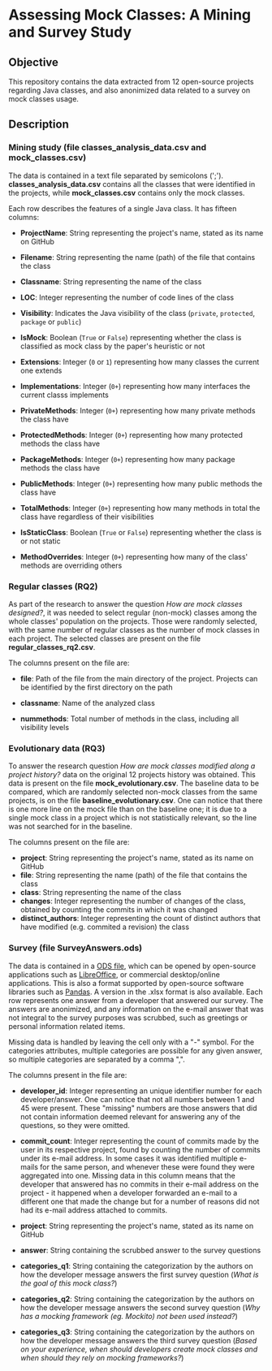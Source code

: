 # Assessing Mock Classes: A Mining and Survey Study

## Objective

This repository contains the data extracted from 12 open-source projects regarding Java classes, and also anonimized data related to a survey on mock classes usage.

## Description

### Mining study (file classes_analysis_data.csv and mock_classes.csv)

The data is contained in a text file separated by semicolons (';'). **classes_analysis_data.csv** contains all the classes that were identified in the projects, while **mock_classes.csv** contains only the mock classes.

Each row describes the features of a single Java class. It has fifteen columns:

* **ProjectName**: String representing the project's name, stated as its name on GitHub

* **Filename**: String representing the name (path) of the file that contains the class

* **Classname**: String representing the name of the class

* **LOC**: Integer representing the number of code lines of the class

* **Visibility**: Indicates the Java visibility of the class (`private`, `protected`, `package` or `public`)

* **IsMock**: Boolean (`True` or `False`) representing whether the class is classified as mock class by the paper's heuristic or not

* **Extensions**: Integer (`0` or `1`) representing how many classes the current one extends

* **Implementations**: Integer (`0+`) representing how many interfaces the current classs implements

* **PrivateMethods**: Integer (`0+`) representing how many private methods the class have

* **ProtectedMethods**: Integer (`0+`) representing how many protected methods the class have

* **PackageMethods**: Integer (`0+`) representing how many package methods the class have

* **PublicMethods**: Integer (`0+`) representing how many public methods the class have

* **TotalMethods**: Integer (`0+`) representing how many methods in total the class have regardless of their visibilities

* **IsStaticClass**: Boolean (`True` or `False`) representing whether the class is or not static

* **MethodOverrides**: Integer (`0+`) representing how many of the class' methods are overriding others

### Regular classes (RQ2)

As part of the research to answer the question _How are mock classes designed?_, it was needed to select regular (non-mock) classes among the whole classes' population on the projects. Those were randomly selected, with the same number of regular classes as the number of mock classes in each project. The selected classes are present on the file **regular_classes_rq2.csv**.

The columns present on the file are:

* **file**: Path of the file from the main directory of the project. Projects can be identified by the first directory on the path

* **classname**: Name of the analyzed class

* **nummethods**: Total number of methods in the class, including all visibility levels


### Evolutionary data (RQ3)

To answer the research question _How are mock classes modified along a project history?_ data on the original 12 projects history was obtained. This data is present on the file **mock_evolutionary.csv**. The baseline data to be compared, which are randomly selected non-mock classes from the same projects, is on the file **baseline_evolutionary.csv**. One can notice that there is one more line on the mock file than on the baseline one; it is due to a single mock class in a project which is not statistically relevant, so the line was not searched for in the baseline.

The columns present on the file are:

* **project**: String representing the project's name, stated as its name on GitHub
* **file**: String representing the name (path) of the file that contains the class
* **class**: String representing the name of the class
* **changes**: Integer representing the number of changes of the class, obtained by counting the commits in which it was changed
* **distinct_authors**: Integer representing the count of distinct authors that have modified (e.g. commited a revision) the class

### Survey (file SurveyAnswers.ods)

The data is contained in a [ODS file](https://www.iso.org/standard/66363.html), which can be opened by open-source applications such as [LibreOffice](https://www.libreoffice.org/), or commercial desktop/online applications. This is also a format supported by open-source software libraries such as [Pandas](https://pandas.pydata.org/pandas-docs/stable/user_guide/io.html). A version in the .xlsx format is also available. Each row represents one answer from a developer that answered our survey. The answers are anonimized, and any information on the e-mail answer that was not integral to the survey purposes was scrubbed, such as greetings or personal information related items.

Missing data is handled by leaving the cell only with a "-" symbol. For the categories attributes, multiple categories are possible for any given answer, so multiple categories are separated by a comma ",".

The columns present in the file are:

* **developer_id**: Integer representing an unique identifier number for each developer/answer. One can notice that not all numbers between 1 and 45 were present. These "missing" numbers are those answers that did not contain information deemed relevant for answering any of the questions, so they were omitted.

* **commit_count**: Integer representing the count of commits made by the user in its respective project, found by counting the number of commits under its e-mail address. In some cases it was identified multiple e-mails for the same person, and whenever these were found they were aggregated into one. Missing data in this column means that the developer that answered has no commits in their e-mail address on the project - it happened when a developer forwarded an e-mail to a different one that made the change but for a number of reasons did not had its e-mail address attached to commits.

* **project**: String representing the project's name, stated as its name on GitHub

* **answer**: String containing the scrubbed answer to the survey questions

* **categories_q1**: String containing the categorization by the authors on how the developer message answers the first survey question (_What is the goal of this mock class?_)

* **categories_q2**: String containing the categorization by the authors on how the developer message answers the second survey question (_Why has a mocking framework (eg. Mockito) not been used instead?_)

* **categories_q3**: String containing the categorization by the authors on how the developer message answers the third survey question (_Based on your experience, when should developers create mock classes and when should they rely on mocking frameworks?_)
